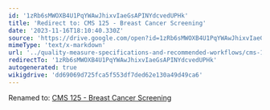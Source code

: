 ```yaml
---
id: '1zRb6sMWOXB4U1PqYWAwJhixvIaeGsAPINYdcvedUPHk'
title: 'Redirect to: CMS 125 - Breast Cancer Screening'
date: '2023-11-16T18:10:40.330Z'
source: 'https://drive.google.com/open?id=1zRb6sMWOXB4U1PqYWAwJhixvIaeGsAPINYdcvedUPHk'
mimeType: 'text/x-markdown'
url: '../quality-measure-specifications-and-recommended-workflows/cms-125-breast-cancer-screening.md'
redirectTo: '1zRb6sMWOXB4U1PqYWAwJhixvIaeGsAPINYdcvedUPHk'
autogenerated: true
wikigdrive: 'dd69069d725fca5f553df7ded62e130a49d49ca6'
---
```

Renamed to: [CMS 125 - Breast Cancer Screening](../quality-measure-specifications-and-recommended-workflows/cms-125-breast-cancer-screening.md)
